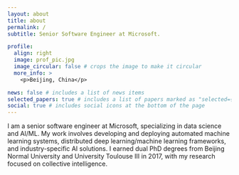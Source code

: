 ```yaml
---
layout: about
title: about
permalink: /
subtitle: Senior Software Engineer at Microsoft.

profile:
  align: right
  image: prof_pic.jpg
  image_circular: false # crops the image to make it circular
  more_info: >
    <p>Beijing, China</p>

news: false # includes a list of news items
selected_papers: true # includes a list of papers marked as "selected={true}"
social: true # includes social icons at the bottom of the page
---
```


I am a senior software engineer at Microsoft, specializing in data science and AI/ML. My work involves developing and deploying automated machine learning systems, distributed deep learning/machine learning frameworks, and industry-specific AI solutions. I earned dual PhD degrees from Beijing Normal University and University Toulouse III in 2017, with my research focused on collective intelligence.
